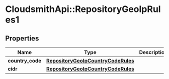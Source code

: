 # CloudsmithApi::RepositoryGeoIpRules1

## Properties
Name | Type | Description | Notes
------------ | ------------- | ------------- | -------------
**country_code** | [**RepositoryGeoIpCountryCodeRules**](RepositoryGeoIpCountryCodeRules.md) |  | [optional] 
**cidr** | [**RepositoryGeoIpCountryCodeRules**](RepositoryGeoIpCountryCodeRules.md) |  | [optional] 


